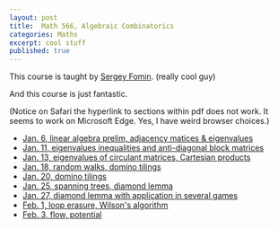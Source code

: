 ```yaml
---
layout: post
title:  Math 566, Algebraic Combinatorics
categories: Maths
excerpt: cool stuff
published: true 
---
```

This course is taught by [Sergey Fomin](http://www.math.lsa.umich.edu/~fomin/). (really cool guy)

And this course is just fantastic.

(Notice on Safari the hyperlink to sections within pdf does not work. It seems to work on Microsoft Edge. Yes, I have weird browser choices.)

- [Jan. 6, linear algebra prelim, adjacency matices & eigenvalues](../../../../parts/comb/comb.pdf#section.1.1)
- [Jan. 11, eigenvalues inequalities and anti-diagonal block matrices](../../../../parts/comb/comb.pdf#section.1.3)
- [Jan. 13, eigenvalues of circulant matrices, Cartesian products](../../../../parts/comb/comb.pdf#section.1.5)
- [Jan. 18, random walks, domino tilings](../../../../parts/comb/comb.pdf#section.1.7)
- [Jan. 20, domino tilings](../../../../parts/comb/comb.pdf#section.2.1)
- [Jan. 25, spanning trees, diamond lemma](../../../../parts/comb/comb.pdf#section.2.2)
- [Jan. 27, diamond lemma with application in several games](../../../../parts/comb/comb.pdf#section.2.4)
- [Feb. 1, loop erasure, Wilson's algorithm](../../../../parts/comb/comb.pdf#section.2.5)
- [Feb. 3, flow, potential](../../../../parts/comb/comb.pdf#section.2.6)